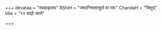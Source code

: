 +++
devataa = "स्वाहाकृतयः"
RShiH = "जमदग्निस्तत्सुतो वा रामः"
ChandaH = "त्रिष्टुप्"
title = "११ सद्यो जातो"

+++
